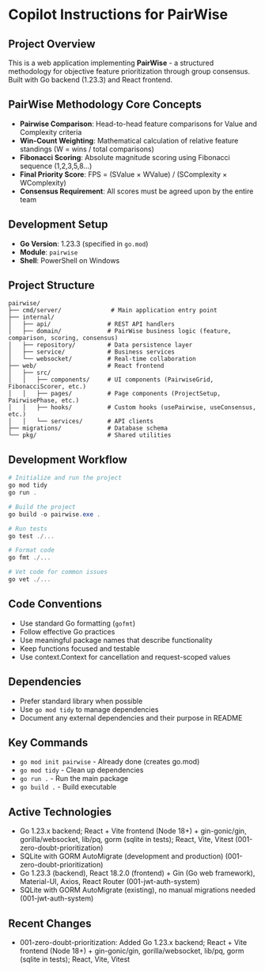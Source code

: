 # Copilot Instructions for PairWise

## Project Overview

This is a web application implementing **PairWise** - a structured methodology for objective feature prioritization through group consensus. Built with Go backend (1.23.3) and React frontend.

## PairWise Methodology Core Concepts

- **Pairwise Comparison**: Head-to-head feature comparisons for Value and Complexity criteria
- **Win-Count Weighting**: Mathematical calculation of relative feature standings (W = wins / total comparisons)
- **Fibonacci Scoring**: Absolute magnitude scoring using Fibonacci sequence (1,2,3,5,8...)
- **Final Priority Score**: FPS = (SValue × WValue) / (SComplexity × WComplexity)
- **Consensus Requirement**: All scores must be agreed upon by the entire team

## Development Setup

- **Go Version**: 1.23.3 (specified in `go.mod`)
- **Module**: `pairwise`
- **Shell**: PowerShell on Windows

## Project Structure

```
pairwise/
├── cmd/server/              # Main application entry point
├── internal/
│   ├── api/                # REST API handlers
│   ├── domain/             # PairWise business logic (feature, comparison, scoring, consensus)
│   ├── repository/         # Data persistence layer
│   ├── service/            # Business services
│   └── websocket/          # Real-time collaboration
├── web/                    # React frontend
│   ├── src/
│   │   ├── components/     # UI components (PairwiseGrid, FibonacciScorer, etc.)
│   │   ├── pages/          # Page components (ProjectSetup, PairwisePhase, etc.)
│   │   ├── hooks/          # Custom hooks (usePairwise, useConsensus, etc.)
│   │   └── services/       # API clients
├── migrations/             # Database schema
└── pkg/                    # Shared utilities
```

## Development Workflow

```powershell
# Initialize and run the project
go mod tidy
go run .

# Build the project
go build -o pairwise.exe .

# Run tests
go test ./...

# Format code
go fmt ./...

# Vet code for common issues
go vet ./...
```

## Code Conventions

- Use standard Go formatting (`gofmt`)
- Follow effective Go practices
- Use meaningful package names that describe functionality
- Keep functions focused and testable
- Use context.Context for cancellation and request-scoped values

## Dependencies

- Prefer standard library when possible
- Use `go mod tidy` to manage dependencies
- Document any external dependencies and their purpose in README

## Key Commands

- `go mod init pairwise` - Already done (creates go.mod)
- `go mod tidy` - Clean up dependencies
- `go run .` - Run the main package
- `go build .` - Build executable

## Active Technologies

- Go 1.23.x backend; React + Vite frontend (Node 18+) + gin-gonic/gin, gorilla/websocket, lib/pq, gorm (sqlite in tests); React, Vite, Vitest (001-zero-doubt-prioritization)
- SQLite with GORM AutoMigrate (development and production) (001-zero-doubt-prioritization)
- Go 1.23.3 (backend), React 18.2.0 (frontend) + Gin (Go web framework), Material-UI, Axios, React Router (001-jwt-auth-system)
- SQLite with GORM AutoMigrate (existing), no manual migrations needed (001-jwt-auth-system)

## Recent Changes

- 001-zero-doubt-prioritization: Added Go 1.23.x backend; React + Vite frontend (Node 18+) + gin-gonic/gin, gorilla/websocket, lib/pq, gorm (sqlite in tests); React, Vite, Vitest
